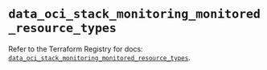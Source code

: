 # `data_oci_stack_monitoring_monitored_resource_types`

Refer to the Terraform Registry for docs: [`data_oci_stack_monitoring_monitored_resource_types`](https://registry.terraform.io/providers/oracle/oci/7.19.0/docs/data-sources/stack_monitoring_monitored_resource_types).
